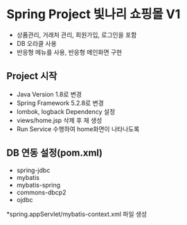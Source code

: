 # Spring Project 빛나리 쇼핑몰 V1
* 상품관리, 거래처 관리, 회원가입, 로그인을 포함
* DB 오라클 사용
* 반응형 메뉴를 사용, 반응형 메인화면 구현

## Project 시작
* Java Version 1.8로 변경
* Spring Framework 5.2.8로 변경
* lombok, logback Dependency 설정
* views/home.jsp 삭제 후 재 생성
* Run Service 수행하여 home화면이 나타나도록

## DB 연동 설정(pom.xml)
* spring-jdbc
* mybatis
* mybatis-spring
* commons-dbcp2
* ojdbc

*spring.appServlet/mybatis-context.xml 파일 생성
